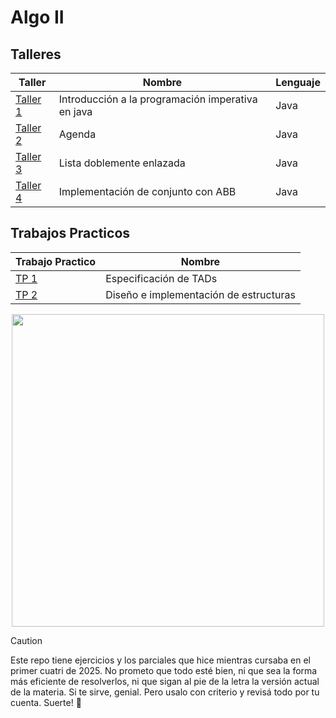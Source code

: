 # Algo II
 
## Talleres

|        Taller                                                                     |                  Nombre                                               | Lenguaje |
|-----------------------------------------------------------------------------------|-----------------------------------------------------------------------| ---------|
| [Taller 1](https://github.com/LucioRuizDiaz/AlgoII/tree/main/Talleres/Taller%201) | Introducción a la programación imperativa en java                     | Java     |
| [Taller 2](https://github.com/LucioRuizDiaz/AlgoII/tree/main/Talleres/Taller%202) | Agenda                                                                | Java     |
| [Taller 3](https://github.com/LucioRuizDiaz/AlgoII/tree/main/Talleres/Taller%203) | Lista doblemente enlazada                                             | Java     |
| [Taller 4](https://github.com/LucioRuizDiaz/AlgoII/tree/main/Talleres/Taller%204) | Implementación de conjunto con ABB                                    | Java     |




## Trabajos Practicos
|        Trabajo Practico                                                                            |                  Nombre                                               |
|----------------------------------------------------------------------------------------------------|-----------------------------------------------------------------------|
| [TP 1](https://github.com/LucioRuizDiaz/AlgoII/tree/main/Trabajos%20Practicos/TP1)                 | Especificación de TADs                                                |
| [TP 2](https://github.com/LucioRuizDiaz/AlgoII/tree/main/Trabajos%20Practicos/TP2)                 | Diseño e implementación de estructuras                                |


<p align="center">
  <img src="https://media.giphy.com/media/v1.Y2lkPTc5MGI3NjExeXN1YXVwMjJ3cjhsbzdlOW5rYXVoNTJ5bmFxNjM5dm03cXJqemNoMCZlcD12MV9naWZzX3NlYXJjaCZjdD1n/11JTxkrmq4bGE0/giphy.gif" align="center" width="500">
</p>

> [!CAUTION]
> Este repo tiene ejercicios y los parciales que hice mientras cursaba en el primer cuatri de 2025. No prometo que todo esté bien, ni que sea la forma más eficiente de resolverlos, ni que sigan al pie de la letra la versión actual de la materia. Si te sirve, genial. Pero usalo con criterio y revisá todo por tu cuenta. Suerte! 🙂 
